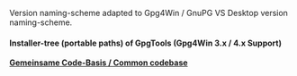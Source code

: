 Version naming-scheme adapted to Gpg4Win / GnuPG VS Desktop version naming-scheme.

#### Installer-tree (portable paths) of GpgTools (Gpg4Win 3.x / 4.x Support)

**[Gemeinsame Code-Basis / Common codebase](https://github.com/landsh-de/GpgTools/blob/main/v3/)**
